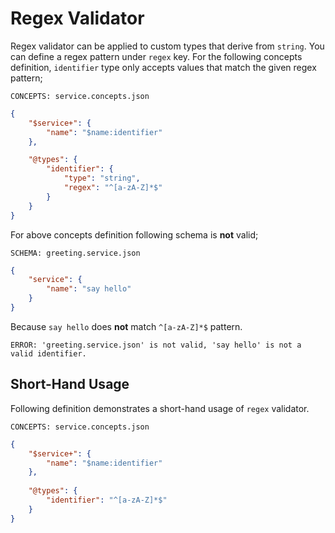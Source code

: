 # Regex Validator

Regex validator can be applied to custom types that derive from `string`. You
can define a regex pattern under `regex` key. For the following concepts
definition, `identifier` type only accepts values that match the given regex
pattern;

`CONCEPTS: service.concepts.json`

```json name="service.concepts.json"
{
    "$service+": {
        "name": "$name:identifier"
    },

    "@types": {
        "identifier": {
            "type": "string",
            "regex": "^[a-zA-Z]*$"
        }
    }
}
```

For above concepts definition following schema is **not** valid;

`SCHEMA: greeting.service.json`

```json name="greeting.service.json"
{
    "service": {
        "name": "say hello"
    }
}
```

Because `say hello` does **not** match `^[a-zA-Z]*$` pattern.

`ERROR: 'greeting.service.json' is not valid, 'say hello' is not a valid
identifier.`

## Short-Hand Usage

Following definition demonstrates a short-hand usage of `regex` validator.

`CONCEPTS: service.concepts.json`

```json name="short-hand/service.concepts.json"
{
    "$service+": {
        "name": "$name:identifier"
    },
    
    "@types": {
        "identifier": "^[a-zA-Z]*$"
    }
}
```
